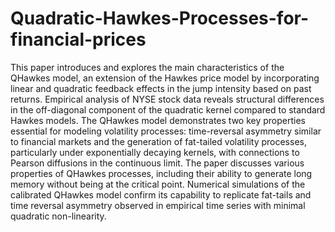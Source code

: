 # Quadratic-Hawkes-Processes-for-financial-prices

This paper introduces and explores the main characteristics of the QHawkes model, an extension of the Hawkes price model by incorporating linear and quadratic feedback effects in the jump intensity based on past returns. Empirical analysis of NYSE stock data reveals structural differences in the off-diagonal component of the quadratic kernel compared to standard Hawkes models. The QHawkes model demonstrates two key properties essential for modeling volatility processes: time-reversal asymmetry similar to financial markets and the generation of fat-tailed volatility processes, particularly under exponentially decaying kernels, with connections to Pearson diffusions in the continuous limit. The paper discusses various properties of QHawkes processes, including their ability to generate long memory without being at the critical point. Numerical simulations of the calibrated QHawkes model confirm its capability to replicate fat-tails and time reversal asymmetry observed in empirical time series with minimal quadratic non-linearity.
